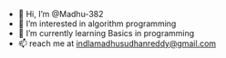 - 👋 Hi, I’m @Madhu-382
- 👀 I’m interested in algorithm programming 
- 🌱 I’m currently learning Basics in programming 
- 📫 reach me at indlamadhusudhanreddy@gmail.com
